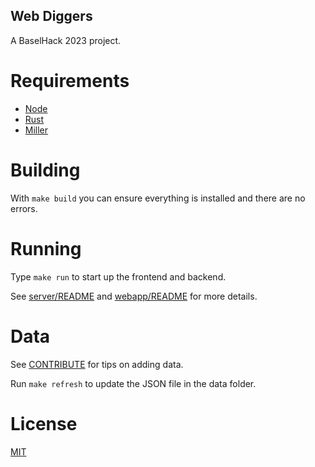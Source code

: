 Web Diggers
---

A BaselHack 2023 project.

# Requirements

- [Node](https://nodejs.org)
- [Rust](https://www.rust-lang.org/)
- [Miller](https://miller.readthedocs.io) 

# Building

With `make build` you can ensure everything is installed and there are no errors.

# Running

Type `make run` to start up the frontend and backend.

See [server/README](server/README.md) and [webapp/README](webapp/README.md) for more details.

# Data

See [CONTRIBUTE](data/CONTRIBUTE.md) for tips on adding data.

Run `make refresh` to update the JSON file in the data folder.

# License

[MIT](LICENSE)
